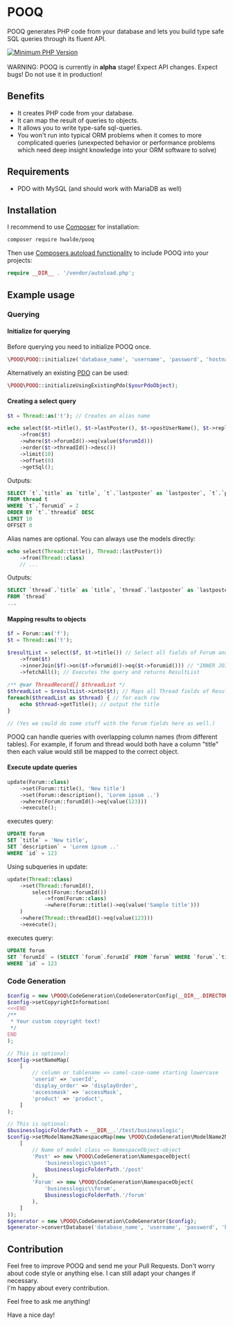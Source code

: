 # POOQ

POOQ generates PHP code from your database and lets you build type safe SQL queries through its fluent API. 


[![Minimum PHP Version](https://img.shields.io/badge/php-%3E%3D%207.3-8892BF.svg?style=flat-square)](https://php.net/)
<br><br>
WARNING: POOQ is currently in **alpha** stage! Expect API changes. Expect bugs! Do not use it in production!
 
## Benefits

- It creates PHP code from your database.
- It can map the result of queries to objects.
- It allows you to write type-safe sql-queries. 
- You won't run into typical ORM problems when it comes to more complicated queries (unexpected behavior or performance problems which need deep insight knowledge into your ORM software to solve)

## Requirements

- PDO with MySQL (and should work with MariaDB as well)

## Installation

I recommend to use [Composer](https://getcomposer.org/) for installation:
```bash
composer require hwalde/pooq
```

Then use [Composers autoload functionality](https://getcomposer.org/doc/01-basic-usage.md#autoloading) to include POOQ into your projects:
```php
require __DIR__ . '/vendor/autoload.php';
```

## Example usage

### Querying

#### Initialize for querying
Before querying you need to initialize POOQ once. 

```php
\POOQ\POOQ::initialize('database_name', 'username', 'password', 'hostname', 3306);
```
Alternatively an existing [PDO](https://www.php.net/manual/en/book.pdo.php) can be used:
```php
\POOQ\POOQ::initializeUsingExistingPdo($yourPdoObject);
```

#### Creating a select query
```php
$t = Thread::as('t'); // Creates an alias name

echo select($t->title(), $t->lastPoster(), $t->postUserName(), $t->replyCount(), $t->threadId())
    ->from($t)
    ->where($t->forumId()->eq(value($forumId)))
    ->order($t->threadId()->desc())
    ->limit(10)
    ->offset(0)
    ->getSql();
```
Outputs:
```sql
SELECT `t`.`title` as `title`, `t`.`lastposter` as `lastposter`, `t`.`postusername` as `postusername`, `t`.`replycount` as `replycount`, `t`.`threadid` as `threadid` 
FROM thread t 
WHERE `t`.`forumid` = 2 
ORDER BY `t`.`threadid` DESC 
LIMIT 10 
OFFSET 0
```

Alias names are optional. You can always use the models directly:
```php
echo select(Thread::title(), Thread::lastPoster())
    ->from(Thread::class)
    // ...
```
Outputs:
```sql
SELECT `thread`.`title` as `title`, `thread`.`lastposter` as `lastposter`
FROM `thread`
...
```

#### Mapping results to objects
```php
$f = Forum::as('f'); 
$t = Thread::as('t'); 

$resultList = select($f, $t->title()) // Select all fields of Forum and the title field of Thread
    ->from($t)
    ->innerJoin($f)->on($f->forumid()->eq($t->forumid())) // "INNER JOIN forum f ON `f`.`forumid` = `t`.`forumid`"
    ->fetchAll(); // Executes the query and returns ResultList
    
/** @var ThreadRecord[] $threadList */
$threadList = $resultList->into($t); // Maps all Thread fields of ResultList into ThreadRecordList
foreach($threadList as $thread) { // for each row
    echo $thread->getTitle(); // output the title
}

// (Yes we could do some stuff with the forum fields here as well.)
```

POOQ can handle queries with overlapping column names (from different tables). For example, if forum and thread would both have a column "title" then each value would still be mapped to the correct object. 

#### Execute update queries

```php
update(Forum::class) 
    ->set(Forum::title(), 'New title')
    ->set(Forum::description(), 'Lorem ipsum ..')
    ->where(Forum::forumId()->eq(value(123)))
    ->execute();
```
executes query:
```sql
UPDATE forum 
SET `title` = 'New title',
SET `description` = 'Lorem ipsum ..'
WHERE `id` = 123
```

Using subqueries in update:
```php
update(Thread::class) 
    ->set(Thread::forumId(), 
        select(Forum::forumId())
            ->from(Forum::class)
            ->where(Forum::title()->eq(value('Sample title')))
    )
    ->where(Thread::threadId()->eq(value(123)))
    ->execute();
```
executes query:
```sql
UPDATE forum 
SET `forumId` = (SELECT `forum`.forumId` FROM `forum` WHERE `forum`.`title` = 'Sample title')
WHERE `id` = 123
```

### Code Generation
```php
$config = new \POOQ\CodeGeneration\CodeGeneratorConfig(__DIR__.DIRECTORY_SEPARATOR.'gensrc');
$config->setCopyrightInformation(
<<<END
/**
 * Your custom copyright text!
 */
END
);

// This is optional:
$config->setNameMap(
    [
        // column or tablename => camel-case-name starting lowercase
        'userid' => 'userId',
        'display_order' => 'displayOrder',
        'accessmask' => 'accessMask',
        'product' => 'product',
    ]
);

// This is optional:
$businesslogicFolderPath = __DIR__.'/test/businesslogic';
$config->setModelName2NamespaceMap(new \POOQ\CodeGeneration\ModelName2NamespaceMap(
    [
        // Name of model class => NamespaceObject-object
        'Post' => new \POOQ\CodeGeneration\NamespaceObject(
            'businesslogic\\post',
            $businesslogicFolderPath.'/post'
        ),
        'Forum' => new \POOQ\CodeGeneration\NamespaceObject(
            'businesslogic\\forum',
            $businesslogicFolderPath.'/forum'
        ),
    ]
));
$generator = new \POOQ\CodeGeneration\CodeGenerator($config);
$generator->convertDatabase('database_name', 'username', 'password', 'hostname', 3306);
```

## Contribution

Feel free to improve POOQ and send me your Pull Requests.
Don't worry about code style or anything else. I can still adapt your changes if necessary.  
I'm happy about every contribution.

Feel free to ask me anything!

Have a nice day!